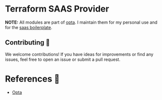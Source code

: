 # Terraform SAAS Provider

**NOTE:** All modules are part of [opta](dev). I maintain them for my personal use and for the [saas boilerplate](https://github.com/yindia/saas).

## Contributing 🤝
We welcome contributions! If you have ideas for improvements or find any issues, feel free to open an issue or submit a pull request.

# References 🌟
- [Opta](https://github.com/run-x/opta)   

